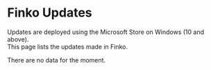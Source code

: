 ﻿# Finko Updates

Updates are deployed using the Microsoft Store on Windows (10 and above).  
This page lists the updates made in Finko.

There are no data for the moment.